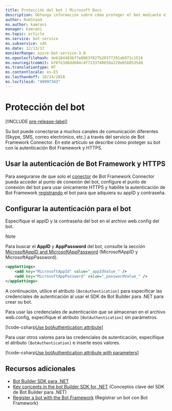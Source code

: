 ```yaml
---
title: Protección del bot | Microsoft Docs
description: Obtenga información sobre cómo proteger el bot mediante el uso de la autenticación de Bot Framework y HTTPS.
author: RobStand
ms.author: kamrani
manager: kamrani
ms.topic: article
ms.service: bot-service
ms.subservice: sdk
ms.date: 12/13/17
monikerRange: azure-bot-service-3.0
ms.openlocfilehash: deb184483bf7e0963f827b20377291ab971c1516
ms.sourcegitcommit: b78fe3d8dd604c4f7233740658a229e85b8535dd
ms.translationtype: HT
ms.contentlocale: es-ES
ms.lasthandoff: 10/24/2018
ms.locfileid: "49997343"
---
```

# <a name="secure-your-bot"></a>Protección del bot

[!INCLUDE [pre-release-label](../includes/pre-release-label-v3.md)]

Su bot puede conectarse a muchos canales de comunicación diferentes (Skype, SMS, correo electrónico, etc.) a través del servicio de Bot Framework Connector. En este artículo se describe cómo proteger su bot con la autenticación Bot Framework y HTTPS.

## <a name="use-https-and-bot-framework-authentication"></a>Usar la autenticación de Bot Framework y HTTPS

Para asegurarse de que solo el [conector](bot-builder-dotnet-concepts.md#connector) de Bot Framework Connector pueda acceder al punto de conexión del bot, configure el punto de conexión del bot para usar únicamente HTTPS y habilite la autenticación de Bot Framework [registrando](~/bot-service-quickstart-registration.md) el bot para que adquiera su appID y contraseña. 

## <a name="configure-authentication-for-your-bot"></a>Configurar la autenticación para el bot

Especifique el appID y la contraseña del bot en el archivo web.config del bot. 

> [!NOTE]
> Para buscar el **AppID** y **AppPassword** del bot, consulte la sección [MicrosoftAppID and MicrosoftAppPassword](~/bot-service-manage-overview.md#microsoftappid-and-microsoftapppassword) (MicrosoftAppID y MicrosoftAppPassword).

```xml
<appSettings>
    <add key="MicrosoftAppId" value="_appIdValue_" />
    <add key="MicrosoftAppPassword" value="_passwordValue_" />
</appSettings>
```

A continuación, utilice el atributo `[BotAuthentication]` para especificar las credenciales de autenticación al usar el SDK de Bot Builder para .NET para crear su bot. 

Para usar las credenciales de autenticación que se almacenan en el archivo web.config, especifique el atributo `[BotAuthentication]` sin parámetros.

[!code-csharp[Use botAuthentication attribute](../includes/code/dotnet-security.cs#attribute1)]

Para usar otros valores para las credenciales de autenticación, especifique el atributo `[BotAuthentication]` e inserte esos valores.

[!code-csharp[Use botAuthentication attribute with parameters](../includes/code/dotnet-security.cs#attribute2)]

## <a name="additional-resources"></a>Recursos adicionales

- [Bot Builder SDK para .NET](bot-builder-dotnet-overview.md)
- [Key concepts in the bot Builder SDK for .NET](bot-builder-dotnet-concepts.md) (Conceptos clave del SDK de Bot Builder para .NET)
- [Register a bot with the Bot Framework](~/bot-service-quickstart-registration.md) (Registrar un bot con Bot Framework)
